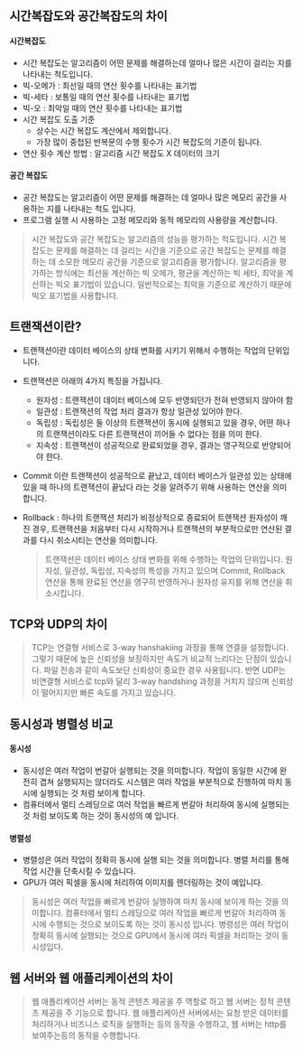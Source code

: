 ## 시간복잡도와 공간복잡도의 차이
#### 시간복잡도
- 시간 복잡도는 알고리즘이 어떤 문제를 해결하는데 얼마나 많은 시간이 걸리는 지를 나타내는 척도입니다. 
- 빅-오메가 : 최선일 때의 연산 횟수를 나타내는 표기법
- 빅-세타 : 보통일 때의 연산 횟수를 나타내는 표기법
- 빅-오 : 최악일 때의 연산 횟수를 나타내는 표기법
- 시간 복잡도 도출 기준
  - 상수는 시간 복잡도 계산에서 제외합니다.
  - 가장 많이 중첩된 반복문의 수행 횟수가 시간 복잡도의 기준이 됩니다.
- 연산 횟수 계산 방법 : 알고리즘 시간 복잡도 X 데이터의 크기

#### 공간 복잡도
- 공간 복잡도는 알고리즘이 어떤 문제를 해결하는 데 얼마나 많은 메모리 공간을 사용하는 지를 나타내는 척도 입니다.
- 프로그램 실행 시 사용하는 고정 메모리와 동적 메모리의 사용량을 계산합니다.

> 시간 복잡도와 공간 복잡도는 알고리즘의 성능을 평가하는 척도입니다. 시간 복잡도는 문제를 해결하는 데 걸리는 시간을 기준으로 공간 복잡도는 문제를 해결하는 데 소모한 메모리 공간을 기준으로 알고리즘을 평가합니다. 알고리즘을 평가하는 방식에는 최선을 계산하는 빅 오메가, 평균을 계산하는 빅 세타,
최악을 계산하는 빅오 표기법이 있습니다. 일반적으로는 최악을 기준으로 계산하기 때문에 빅오 표기법을 사용합니다. 

## 트랜잭션이란?
- 트랜잭션이란 데이터 베이스의 상태 변화를 시키기 위해서 수행하는 작업의 단위입니다.
- 트랜잭션은 아래의 4가지 특징을 가집니다.
  - 원자성 : 트랜잭션이 데이터 베이스에 모두 반영되던가 전혀 반영되지 않아야 함
  - 일관성 : 트랜잭션의 작업 처리 결과가 항상 일관성 있어야 한다.
  - 독립성 : 독립성은 둘 이상의 트랜잭션이 동시에 실행되고 있을 경우, 어떤 하나의 트랜잭션이라도 다른 트랜잭션이 끼어들 수 없다는 점을 의미 한다.
  - 지속성 : 트랜잭션이 성공적으로 완료되었을 경우, 결과는 영구적으로 반양되어야 한다.
- Commit 이란 트랜잭션이 성공적으로 끝났고, 데이터 베이스가 일관성 있는 상태에 있을 때 하나의 트랜잭션이 끝났다 라는 것을 알려주기 위해 사용하는 연산을 의미합니다.
- Rollback :  하나의 트랜잭션 처리가 비정상적으로 죵료되어 트랜잭션 원자성이 깨진 경우, 트랜잭션을 처음부터 다시 시작하거나 트랜잭션의 부분적으로만 연산된 결과를 다시 취소시티는 연산을 의미합니다.

  > 트랜잭션은 데이터 베이스 상태 변화를 위해 수행하는 작업의 단위입니다. 원자성, 일관성, 독립성, 지속성의 특성을 가지고 있으며 Commit, Rollback 연산을 통해 완료된 연산을 영구히 반영하거나 원자성 유지를 위해 연산을 취소시킵니다.

## TCP와 UDP의 차이
> TCP는 연결형 서비스로 3-way hanshakiing 과정을 통해 연결을 설정합니다. 그렇기 때문에 높은 신뢰성을 보장하지만 속도가 비교적 느리다는 단점이 있습니다. 파일 전송과 같이 속도보단 신뢰성이 중요한 경우 사용됩니다.
반면 UDP는 비연결형 서비스로 tcp와 달리 3-way handshing 과정을 거치지 않으며 신뢰성이 떨어지지만 빠른 속도를 가지고 있습니다.

## 동시성과 병렬성 비교
#### 동시성
- 동시성은 여러 작업이 번갈아 실행되는 것을 의미합니다. 작업이 동일한 시간에 완전히 겹쳐 실행되지는 않더라도 시스템은 여러 작업을 부분적으로 진행하여 마치 동시에 실행되는 것 처럼 보이게 합니다.
- 컴퓨터에서 멀티 스레딩으로 여러 작업을 빠르게 번갈아 처리하여 동시에 실행되는 것 처럼 보이도록 하는 것이 동시성의 예 입니다.
#### 병렬성
- 병렬성은 여러 작업이 정확히 동시에 실행 되는 것을 의미합니다. 병렬 처리를 통해 작업 시간을 단축시킬 수 있습니다.
- GPU가 여러 픽셀을 동시에 처리하여 이미지를 렌더링하는 것이 예입니다.

> 동시성은 여러 작업을 빠르게 번갈아 실행하여 마치 동시에 보이게 하는 것을 의미합니다. 컴퓨터에서 멀티 스레딩으로 여러 작업을 빠르게 번갈아 처리하여 동시에 수행되는 것으로 보이도록 하는 것이 동시성 입니다. 병령성은 여러 작업이 정확히 동시에 실행되는 것으로 GPU에서 동시에 여러 픽셀을 처리하는 것이 동시성입다.

## 웹 서버와 웹 애플리케이션의 차이
> 웹 애플리케이션 서버는 동적 콘텐츠 제공을 주 역할로 하고 웹 서버는 정적 콘텐츠 제공을 주 기능으로 합니다. 웹 애플리케이션 서버에서는 요청 받은 데이터를 처리하거나 비즈니스 로직을 실행하는 등의 동작을 수행하고, 웹 서버는 http를 보여주는등의 동작을 수행합니다.
